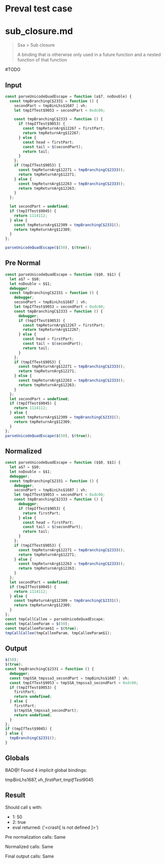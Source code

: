 # Preval test case

# sub_closure.md

> Ssa > Sub closure
>
> A binding that is otherwise only used in a future function and a nested function of that function

#TODO

## Input

`````js filename=intro
const parseUnicodeQuadEscape = function (a$7, noDouble) {
  const tmpBranchingC$2331 = function () {
    secondPart = tmpBinLhs$1687 | vh;
    let tmpIfTest$9053 = secondPart < 0xdc00;

    const tmpBranchingC$2333 = function () {
      if (tmpIfTest$9053) {
        const tmpReturnArg$12267 = firstPart;
        return tmpReturnArg$12267;
      } else {
        const head = firstPart;
        const tail = $(secondPart);
        return tail;
      }
    };
    if (tmpIfTest$9053) {
      const tmpReturnArg$12271 = tmpBranchingC$2333();
      return tmpReturnArg$12271;
    } else {
      const tmpReturnArg$12263 = tmpBranchingC$2333();
      return tmpReturnArg$12263;
    }
  };

  let secondPart = undefined;
  if (tmpIfTest$9045) {
    return 1114112;
  } else {
    const tmpReturnArg$12309 = tmpBranchingC$2331();
    return tmpReturnArg$12309;
  }
};

parseUnicodeQuadEscape($(50), $(true));
`````

## Pre Normal

`````js filename=intro
const parseUnicodeQuadEscape = function ($$0, $$1) {
  let a$7 = $$0;
  let noDouble = $$1;
  debugger;
  const tmpBranchingC$2331 = function () {
    debugger;
    secondPart = tmpBinLhs$1687 | vh;
    let tmpIfTest$9053 = secondPart < 0xdc00;
    const tmpBranchingC$2333 = function () {
      debugger;
      if (tmpIfTest$9053) {
        const tmpReturnArg$12267 = firstPart;
        return tmpReturnArg$12267;
      } else {
        const head = firstPart;
        const tail = $(secondPart);
        return tail;
      }
    };
    if (tmpIfTest$9053) {
      const tmpReturnArg$12271 = tmpBranchingC$2333();
      return tmpReturnArg$12271;
    } else {
      const tmpReturnArg$12263 = tmpBranchingC$2333();
      return tmpReturnArg$12263;
    }
  };
  let secondPart = undefined;
  if (tmpIfTest$9045) {
    return 1114112;
  } else {
    const tmpReturnArg$12309 = tmpBranchingC$2331();
    return tmpReturnArg$12309;
  }
};
parseUnicodeQuadEscape($(50), $(true));
`````

## Normalized

`````js filename=intro
const parseUnicodeQuadEscape = function ($$0, $$1) {
  let a$7 = $$0;
  let noDouble = $$1;
  debugger;
  const tmpBranchingC$2331 = function () {
    debugger;
    secondPart = tmpBinLhs$1687 | vh;
    let tmpIfTest$9053 = secondPart < 0xdc00;
    const tmpBranchingC$2333 = function () {
      debugger;
      if (tmpIfTest$9053) {
        return firstPart;
      } else {
        const head = firstPart;
        const tail = $(secondPart);
        return tail;
      }
    };
    if (tmpIfTest$9053) {
      const tmpReturnArg$12271 = tmpBranchingC$2333();
      return tmpReturnArg$12271;
    } else {
      const tmpReturnArg$12263 = tmpBranchingC$2333();
      return tmpReturnArg$12263;
    }
  };
  let secondPart = undefined;
  if (tmpIfTest$9045) {
    return 1114112;
  } else {
    const tmpReturnArg$12309 = tmpBranchingC$2331();
    return tmpReturnArg$12309;
  }
};
const tmpCallCallee = parseUnicodeQuadEscape;
const tmpCalleeParam = $(50);
const tmpCalleeParam$1 = $(true);
tmpCallCallee(tmpCalleeParam, tmpCalleeParam$1);
`````

## Output

`````js filename=intro
$(50);
$(true);
const tmpBranchingC$2331 = function () {
  debugger;
  const tmpSSA_tmpssa3_secondPart = tmpBinLhs$1687 | vh;
  const tmpIfTest$9053 = tmpSSA_tmpssa3_secondPart < 0xdc00;
  if (tmpIfTest$9053) {
    firstPart;
    return undefined;
  } else {
    firstPart;
    $(tmpSSA_tmpssa3_secondPart);
    return undefined;
  }
};
if (tmpIfTest$9045) {
} else {
  tmpBranchingC$2331();
}
`````

## Globals

BAD@! Found 4 implicit global bindings:

tmpBinLhs$1687, vh, firstPart, tmpIfTest$9045

## Result

Should call `$` with:
 - 1: 50
 - 2: true
 - eval returned: ('<crash[ <ref> is not defined ]>')

Pre normalization calls: Same

Normalized calls: Same

Final output calls: Same
